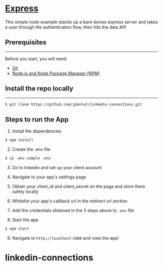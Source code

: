 # [Express](https://expressjs.com/)

This simple node example stands up a bare-bones express server and takes a user through the authentication flow, then hits the data API

## Prerequisites
---
Before you start, you will need:
* [Git](http://git-scm.com/book/en/v2/Getting-Started-Installing-Git)
* [Node.js and Node Package Manager (NPM)](https://nodejs.org/download/)

## Install the repo locally
---
```bash
$ git clone https://github.com/jpbolet/linkedin-connections.git
```

## Steps to run the App

1. Install the dependencies
```bash
$ npm install
```

2. Create the .env file
```bash
$ cp .env.sample .env
```

3. Go to linkedin and set up your client account

4. Navigate to your app's settings page
5. Obtain your client_id and client_secret on the page and store them safely locally

6. Whitelist your app's callback url in the redirect url section

7. Add the credentials obtained in the 3 steps above to `.env` file

8. Start the app
```bash
$ npm start
```

9. Navigate to `http://localhost:5000` and view the app!
# linkedin-connections
